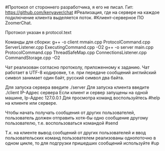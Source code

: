 #Протокол от стороннего разработчика, я его не писал. Гит: https://github.com/kenyaver/chat 
#Реализация, где на сервере на каждое подключение клиента выделяется поток. #Клиент-серверное ПО ZoomerChat.

Протокол указан в protocol.text

Команды для сборки: 
g++ -o client mmain.cpp ProtocolCommand.cpp ServerListener.cpp ExecutingCommand.cpp -O2 
g++ -o server main.cpp ProtocolCommand.cpp ThreadSafeMap.cpp ConnectionsListener.cpp CommandStorage.cpp -O2

Чат реализован согласно протоколу, приложенному к заданию. Чат работает в UTF-8 кодировке, т.е. при передаче сообщений английский символ занимает один байт, русский символ два байта.

Для запуска сервера введите ./server Для запуска клиента введите ./client IP-Адрес сервера Если клиент и сервер запущены на одной машине, Ip-Адрес 127.0.0.1 Для просмотра команд воспользуйтесь #help на клиенте или сервере.

Чтобы начать получать сообщения от других пользователей, пользователь должен отправить хотя-бы одно сообщение другому пользователю, т.е. воспользоваться командой #send

Т.к. на клиенте вывод сообщений от других пользователей и ввод пользовательских команд пользователем реализованы однопоточно в одном цикле, то для подгрузки пришедших сообщений используйте #up
